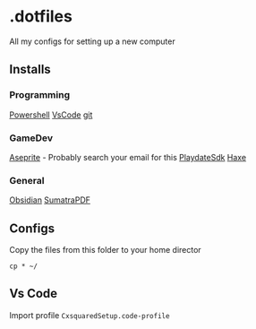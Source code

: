 # .dotfiles

All my configs for setting up a new computer

## Installs

### Programming

[Powershell](https://github.com/PowerShell/PowerShell)
[VsCode](https://code.visualstudio.com/docs/?dv=win64user)
[git](https://git-scm.com/downloads/win)

### GameDev
[Aseprite](https://www.aseprite.org/#buy) - Probably search your email for this
[PlaydateSdk](https://play.date/dev/)
[Haxe](https://haxe.org/download/)

### General

[Obsidian](https://obsidian.md/)
[SumatraPDF](https://www.sumatrapdfreader.org/free-pdf-reader)


## Configs

Copy the files from this folder to your home director
```
cp * ~/
```

## Vs Code 

Import profile `CxsquaredSetup.code-profile`
